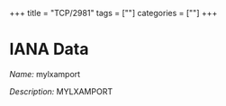 +++
title = "TCP/2981"
tags = [""]
categories = [""]
+++

# IANA Data

_Name:_ mylxamport

_Description:_ MYLXAMPORT

